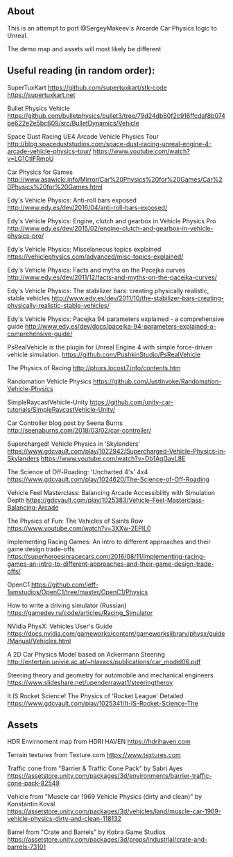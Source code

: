 ## About

This is an attempt to port @SergeyMakeev's Arcarde Car Physics logic to Unreal.

The demo map and assets will most likely be different

## Useful reading (in random order):

SuperTuxKart
https://github.com/supertuxkart/stk-code
https://supertuxkart.net

Bullet Physics Vehicle
https://github.com/bulletphysics/bullet3/tree/79d24db60f2c916ffcdaf8b074be622e2e5bc609/src/BulletDynamics/Vehicle

Space Dust Racing UE4 Arcade Vehicle Physics Tour
http://blog.spaceduststudios.com/space-dust-racing-unreal-engine-4-arcade-vehicle-physics-tour/
https://www.youtube.com/watch?v=LG1CtlFRmpU

Car Physics for Games
http://www.asawicki.info/Mirror/Car%20Physics%20for%20Games/Car%20Physics%20for%20Games.html

Edy's Vehicle Physics: Anti-roll bars exposed
http://www.edy.es/dev/2016/04/anti-roll-bars-exposed/

Edy's Vehicle Physics: Engine, clutch and gearbox in Vehicle Physics Pro
http://www.edy.es/dev/2015/02/engine-clutch-and-gearbox-in-vehicle-physics-pro/

Edy's Vehicle Physics: Miscelaneous topics explained
https://vehiclephysics.com/advanced/misc-topics-explained/

Edy's Vehicle Physics: Facts and myths on the Pacejka curves
http://www.edy.es/dev/2011/12/facts-and-myths-on-the-pacejka-curves/

Edy's Vehicle Physics: The stabilizer bars: creating physically realistic, stable vehicles
http://www.edy.es/dev/2011/10/the-stabilizer-bars-creating-physically-realistic-stable-vehicles/

Edy's Vehicle Physics: Pacejka 94 parameters explained - a comprehensive guide
http://www.edy.es/dev/docs/pacejka-94-parameters-explained-a-comprehensive-guide/

PsRealVehicle is the plugin for Unreal Engine 4 with simple force-driven vehicle simulation.
https://github.com/PushkinStudio/PsRealVehicle

The Physics of Racing
http://phors.locost7.info/contents.htm

Randomation Vehicle Physics
https://github.com/JustInvoke/Randomation-Vehicle-Physics

SimpleRaycastVehicle-Unity
https://github.com/unity-car-tutorials/SimpleRaycastVehicle-Unity/

Car Controller blog post by Seena Burns
http://seenaburns.com/2018/03/02/car-controller/

Supercharged! Vehicle Physics in 'Skylanders'
https://www.gdcvault.com/play/1022942/Supercharged-Vehicle-Physics-in-Skylanders
https://www.youtube.com/watch?v=Db1AgGavL8E

The Science of Off-Roading: 'Uncharted 4's' 4x4
https://www.gdcvault.com/play/1024620/The-Science-of-Off-Roading

Vehicle Feel Masterclass: Balancing Arcade Accessibility with Simulation Depth
https://gdcvault.com/play/1025383/Vehicle-Feel-Masterclass-Balancing-Arcade

The Physics of Fun: The Vehicles of Saints Row
https://www.youtube.com/watch?v=3XXw-2EPlL0

Implementing Racing Games: An intro to different approaches and their game design trade-offs
https://superheroesinracecars.com/2016/08/11/implementing-racing-games-an-intro-to-different-approaches-and-their-game-design-trade-offs/

OpenC1
https://github.com/jeff-1amstudios/OpenC1/tree/master/OpenC1/Physics

How to write a driving simulator (Russian)
https://gamedev.ru/code/articles/Racing_Simulator

NVidia PhysX: Vehicles User's Guide
https://docs.nvidia.com/gameworks/content/gameworkslibrary/physx/guide/Manual/Vehicles.html

A 2D Car Physics Model based on Ackermann Steering
http://entertain.univie.ac.at/~hlavacs/publications/car_model06.pdf

Steering theory and geometry for automobile and mechanical engineers
https://www.slideshare.net/upenderrawat1/steeringtheroy

It IS Rocket Science! The Physics of 'Rocket League' Detailed
https://www.gdcvault.com/play/1025341/It-IS-Rocket-Science-The


## Assets

HDR Envirnoment map from HDRI HAVEN 
https://hdrihaven.com

Terrain textures from Texture.com
https://www.textures.com

Traffic cone from "Barrier & Traffic Cone Pack" by Sabri Ayes
https://assetstore.unity.com/packages/3d/environments/barrier-traffic-cone-pack-82549

Vehicle from "Muscle car 1969 Vehicle Physics (dirty and clean)" by Konstantin Koval
https://assetstore.unity.com/packages/3d/vehicles/land/muscle-car-1969-vehicle-physics-dirty-and-clean-118132

Barrel from "Crate and Barrels" by Kobra Game Studios
https://assetstore.unity.com/packages/3d/props/industrial/crate-and-barrels-73101
